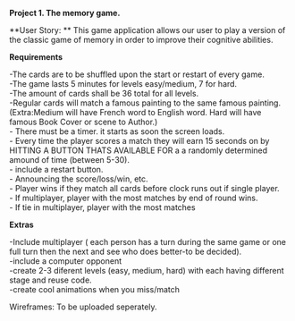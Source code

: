 
 **Project 1. The memory game.**


**User Story: **
This game application allows our user to play a version of the classic game of memory in order to improve their cognitive abilities.

**Requirements**
<P>
-The cards are to be shuffled upon the start or restart of every game.
  <br>
-The game lasts 5 minutes for levels easy/medium, 7 for hard. 
  <br>
-The amount of cards shall be 36 total for all levels.
    <br>
-Regular cards will match a famous painting to the same famous painting. (Extra:Medium will have French word to English word. Hard will have famous Book Cover or scene to Author.)
    <br>
- There must be a timer. it starts as soon the screen loads.
    <br>
- Every time the player scores a match they will earn 15 seconds on by HITTING A BUTTON THATS AVAILABLE FOR  a a randomly determined amound of time (between 5-30).
    <br>
- include a restart button. 
    <br>
- Announcing the score/loss/win, etc. 
    <br>
- Player wins if they match all cards before clock runs out if single player. 
    <br>
- If multiplayer, player with the most matches by end of round wins. 
    <br>
- If tie in multiplayer, player with the most matches 


**Extras**
<p>
-Include multiplayer ( each person has a turn during the same game or one full turn then the next and see who does better-to be decided). 
    <br>
-include a computer opponent
    <br>
-create 2-3 diferent levels (easy, medium, hard) with each having different stage and reuse code. 
    <br>
-create cool animations when you miss/match



  <br>

Wireframes: To be uploaded seperately. 
